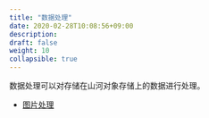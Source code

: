 ```yaml
---
title: "数据处理"
date: 2020-02-28T10:08:56+09:00
description:
draft: false
weight: 10
collapsible: true
---
```


数据处理可以对存储在山河对象存储上的数据进行处理。

- [图片处理](image_process/)







